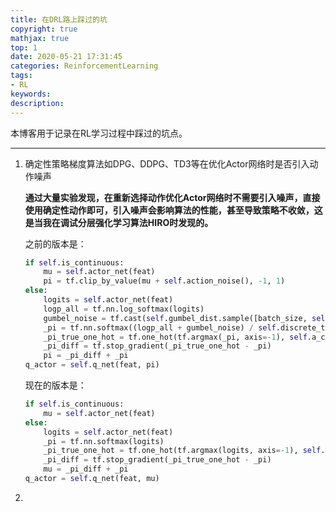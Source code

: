 ```yaml
---
title: 在DRL路上踩过的坑
copyright: true
mathjax: true
top: 1
date: 2020-05-21 17:31:45
categories: ReinforcementLearning
tags:
- RL
keywords:
description:
---
```


本博客用于记录在RL学习过程中踩过的坑点。

<!--more-->

---



1. 确定性策略梯度算法如DPG、DDPG、TD3等在优化Actor网络时是否引入动作噪声

   **通过大量实验发现，在重新选择动作优化Actor网络时不需要引入噪声，直接使用确定性动作即可，引入噪声会影响算法的性能，甚至导致策略不收敛，这是当我在调试分层强化学习算法HIRO时发现的。**

   之前的版本是：

   ```python
   if self.is_continuous:
       mu = self.actor_net(feat)
       pi = tf.clip_by_value(mu + self.action_noise(), -1, 1)
   else:
       logits = self.actor_net(feat)
       logp_all = tf.nn.log_softmax(logits)
       gumbel_noise = tf.cast(self.gumbel_dist.sample([batch_size, self.a_counts]), dtype=tf.float32)
       _pi = tf.nn.softmax((logp_all + gumbel_noise) / self.discrete_tau)
       _pi_true_one_hot = tf.one_hot(tf.argmax(_pi, axis=-1), self.a_counts)
       _pi_diff = tf.stop_gradient(_pi_true_one_hot - _pi)
       pi = _pi_diff + _pi
   q_actor = self.q_net(feat, pi)
   ```

   现在的版本是：

   ```python
   if self.is_continuous:
       mu = self.actor_net(feat)
   else:
       logits = self.actor_net(feat)
       _pi = tf.nn.softmax(logits)
       _pi_true_one_hot = tf.one_hot(tf.argmax(logits, axis=-1), self.a_counts, dtype=tf.float32)
       _pi_diff = tf.stop_gradient(_pi_true_one_hot - _pi)
       mu = _pi_diff + _pi
   q_actor = self.q_net(feat, mu)
   ```

   

2. 